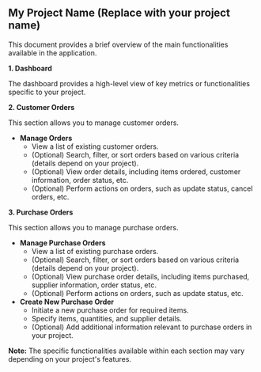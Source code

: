 ## My Project Name (Replace with your project name)

This document provides a brief overview of the main functionalities available in the application.

**1. Dashboard**

The dashboard provides a high-level view of key metrics or functionalities specific to your project. 

**2. Customer Orders**

This section allows you to manage customer orders.

* **Manage Orders**
    * View a list of existing customer orders.
    * (Optional) Search, filter, or sort orders based on various criteria (details depend on your project).
    * (Optional) View order details, including items ordered, customer information, order status, etc.
    * (Optional) Perform actions on orders, such as update status, cancel orders, etc.

**3. Purchase Orders**

This section allows you to manage purchase orders.

* **Manage Purchase Orders**
    * View a list of existing purchase orders.
    * (Optional) Search, filter, or sort orders based on various criteria (details depend on your project).
    * (Optional) View purchase order details, including items purchased, supplier information, order status, etc.
    * (Optional) Perform actions on orders, such as update status, etc.
* **Create New Purchase Order**
    * Initiate a new purchase order for required items.
    * Specify items, quantities, and supplier details.
    * (Optional) Add additional information relevant to purchase orders in your project.

**Note:** The specific functionalities available within each section may vary depending on your project's features.
